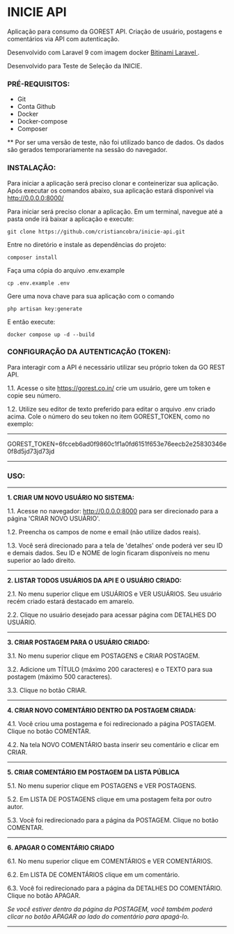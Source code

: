
# INICIE API
Aplicação para consumo da GOREST API. Criação de usuário, postagens e comentários via API com autenticação.

Desenvolvido com Laravel 9 com imagem docker <a href='https://hub.docker.com/r/bitnami/laravel'>Bitinami Laravel </a>.

Desenvolvido para Teste de Seleção da INICIE.

### PRÉ-REQUISITOS:
- Git
- Conta Github
- Docker
- Docker-compose
- Composer

** Por ser uma versão de teste, não foi utilizado banco de dados. Os dados são gerados temporariamente na sessão do navegador.

### INSTALAÇÃO:
Para iniciar a aplicação será preciso clonar e conteinerizar sua aplicação. Após executar os comandos abaixo, sua aplicação estará disponível via http://0.0.0.0:8000/

Para iniciar será preciso clonar a aplicação. Em um terminal, navegue até a pasta onde irá baixar a aplicação e execute:

```
git clone https://github.com/cristiancobra/inicie-api.git
```


Entre no diretório e instale as dependências do projeto:

```
composer install
```

Faça uma cópia do arquivo .env.example

```
cp .env.example .env
```

Gere uma nova chave para sua aplicação com o comando

```
php artisan key:generate
```

E então execute:

```
docker compose up -d --build
```

### CONFIGURAÇÃO DA AUTENTICAÇÃO (TOKEN):
Para interagir com a API é necessário utilizar seu próprio token da GO REST API.

1.1. Acesse o site https://gorest.co.in/ crie um usuário, gere um token e copie seu número.

1.2. Utilize seu editor de texto preferido para editar o arquivo .env criado acima. Cole o número do seu token no item GOREST_TOKEN, como no exemplo:

***
GOREST_TOKEN=6fcceb6ad0f9860c1f1a0fd6151f653e76eecb2e25830346e0f8d5jd73jd73jd
***


### USO:

---

**1. CRIAR UM NOVO USUÁRIO NO SISTEMA:**

1.1. Acesse no navegador: http://0.0.0.0:8000 para ser direcionado para a página 'CRIAR NOVO USUÁRIO'.

1.2. Preencha os campos de nome e email (não utilize dados reais).

1.3. Você será direcionado para a tela de 'detalhes' onde poderá ver seu ID e demais dados. Seu ID e NOME de login ficaram disponíveis no menu superior ao lado direito.

---

**2. LISTAR TODOS USUÁRIOS DA API E O USUÁRIO CRIADO:**

2.1. No menu superior clique em USUÁRIOS e VER USUÁRIOS. Seu usuário recém criado estará destacado em amarelo.

2.2. Clique no usuário desejado para acessar página com DETALHES DO USUÁRIO.

---

**3. CRIAR POSTAGEM PARA O USUÁRIO CRIADO:**

3.1. No menu superior clique em POSTAGENS e CRIAR POSTAGEM.

3.2. Adicione um TÍTULO (máximo 200 caracteres) e o TEXTO para sua postagem (máximo 500 caracteres).

3.3. Clique no botão CRIAR.

---

**4. CRIAR NOVO COMENTÁRIO DENTRO DA POSTAGEM CRIADA:**

4.1. Você criou uma postagema e foi redirecionado a página POSTAGEM. Clique no botão COMENTAR.

4.2. Na tela NOVO COMENTÁRIO basta inserir seu comentário e clicar em CRIAR.

---

**5. CRIAR COMENTÁRIO EM POSTAGEM DA LISTA PÚBLICA**

5.1. No menu superior clique em POSTAGENS e VER POSTAGENS.

5.2. Em LISTA DE POSTAGENS clique em uma postagem feita por outro autor.

5.3. Você foi redirecionado para a página da POSTAGEM. Clique no botão COMENTAR.

---

**6. APAGAR O COMENTÁRIO CRIADO**

6.1. No menu superior clique em COMENTÁRIOS e VER COMENTÁRIOS.

6.2. Em LISTA DE COMENTÁRIOS clique em um comentário.

6.3. Você foi redirecionado para a página da DETALHES DO COMENTÁRIO. Clique no botão APAGAR.

*Se você estiver dentro da página da POSTAGEM, você também poderá clicar no botão APAGAR ao lado do comentário para apagá-lo.*

---

